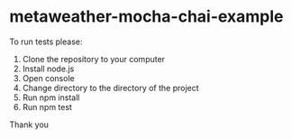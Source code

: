 # metaweather-mocha-chai-example
To run tests please:
1. Clone the repository to your computer
2. Install node.js
3. Open console
4. Change directory to the directory of the project
5. Run npm install
6. Run npm test

Thank you